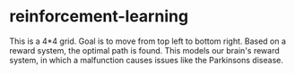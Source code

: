 # reinforcement-learning
This is a 4*4 grid. Goal is to move from top left to bottom right.
Based on a reward system, the optimal path is found.
This models our brain's reward system, in which a malfunction causes issues like the Parkinsons disease.
